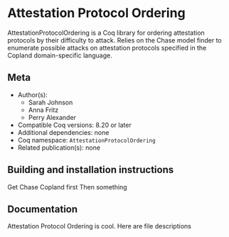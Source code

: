 <!---
This file was generated from `meta.yml`, please do not edit manually.
Follow the instructions on https://github.com/coq-community/templates to regenerate.
--->
# Attestation Protocol Ordering






AttestationProtocolOrdering is a Coq library for ordering attestation
protocols by their difficulty to attack. Relies on the Chase model finder
to enumerate possible attacks on attestation protocols specified in the
Copland domain-specific language.

## Meta

- Author(s):
  - Sarah Johnson
  - Anna Fritz
  - Perry Alexander
- Compatible Coq versions: 8.20 or later
- Additional dependencies: none
- Coq namespace: `AttestationProtocolOrdering`
- Related publication(s): none

## Building and installation instructions
Get Chase Copland first
Then something

## Documentation

Attestation Protocol Ordering is cool.
Here are file descriptions

